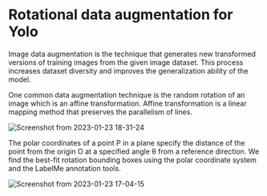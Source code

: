 # Rotational data augmentation for Yolo

Image data augmentation is the technique that generates new transformed versions of training images from the given image dataset. This process increases dataset diversity and improves the generalization ability of the model.

One common data augmentation technique is the random rotation of an image which is an affine transformation. Affine transformation is a linear mapping method that preserves the parallelism of lines. 

![Screenshot from 2023-01-23 18-31-24](https://user-images.githubusercontent.com/19527298/214074724-0337f645-7cad-41eb-9ed2-439506ed61a9.png)

The polar coordinates of a point P in a plane specify the distance of the point from the origin O at a specified angle θ from a reference direction. We find the best-fit rotation bounding boxes using the polar coordinate system and the LabelMe annotation tools. 

![Screenshot from 2023-01-23 17-04-15](https://user-images.githubusercontent.com/19527298/214054632-5d5c17c8-21e5-4eb1-9fd0-95ebfe25cb90.png)





























